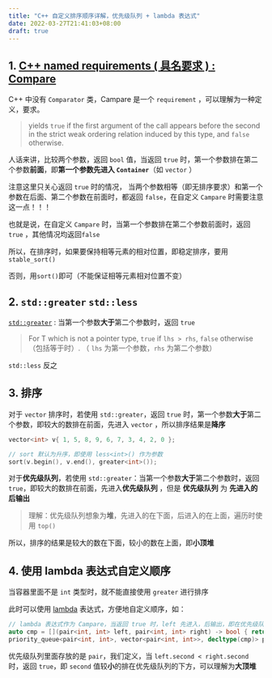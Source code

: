 ```yaml
---
title: "C++ 自定义排序顺序详解，优先级队列 + lambda 表达式"
date: 2022-03-27T21:41:03+08:00
draft: true
---
```


## 1. [C++ named requirements ( 具名要求 ) : Compare](https://en.cppreference.com/w/cpp/named_req/Compare)

C++ 中没有 `Comparator` 类，Campare 是一个 `requirement` ，可以理解为一种定义，要求。

>yields `true` if the first argument of the call appears before the second in the strict weak ordering relation induced by this type, and `false` otherwise.

人话来讲，比较两个参数，返回 `bool` 值，当返回 `true` 时，第一个参数排在第二个参数**前面**，即**第一个参数先进入 `Container`**（如 `vector` ）

 注意这里只关心返回 `true` 时的情况， 当两个参数相等（即无排序要求）和第一个参数在后面、第二个参数在前面时，都返回 `false`，在自定义 `Campare` 时需要注意这一点！！！

 也就是说，在自定义 `Campare` 时，当第一个参数排在第二个参数前面时，返回 `true` ，其他情况均返回`false`

所以，在排序时，如果要保持相等元素的相对位置，即稳定排序，要用`stable_sort()`

否则，用`sort()`即可（不能保证相等元素相对位置不变）

## 2. `std::greater` `std::less`

[`std::greater`](https://en.cppreference.com/w/cpp/utility/functional/greater) : 当第一个参数**大于**第二个参数时，返回 `true`

> For T which is not a pointer type, `true` if `lhs > rhs`, `false` otherwise（包括等于时）.
> （ `lhs` 为第一个参数，`rhs` 为第二个参数）

`std::less` 反之

## 3. 排序

对于 `vector` 排序时，若使用 `std::greater`，返回 `true` 时，第一个参数**大于**第二个参数，即较大的数排在前面，先进入 `vector` ，所以排序结果是**降序**

```C++
vector<int> v{ 1, 5, 8, 9, 6, 7, 3, 4, 2, 0 };

// sort 默认为升序，即使用 less<int>() 作为参数
sort(v.begin(), v.end(), greater<int>());
```

对于**优先级队列**，若使用 `std::greater`：当第一个参数**大于**第二个参数时，返回 `true`，即较大的数排在前面，先进入**优先级队列** ，但是 **优先级队列** 为 **先进入的后输出**

>理解：优先级队列想象为**堆**，先进入的在下面，后进入的在上面，遍历时使用 `top()`

所以，排序的结果是较大的数在下面，较小的数在上面，即**小顶堆**

## 4. 使用 lambda 表达式自定义顺序

当容器里面不是 `int` 类型时，就不能直接使用 `greater` 进行排序

此时可以使用  [lambda](https://en.cppreference.com/w/cpp/language/lambda) 表达式，方便地自定义顺序，如：

``` C++
// lambda 表达式作为 Campare，当返回 true 时，left 先进入，后输出，即在优先级队列（堆）的下方
auto cmp = [](pair<int, int> left, pair<int, int> right) -> bool { return left.second < right.second; };
priority_queue<pair<int, int>, vector<pair<int, int>>, decltype(cmp)> pq(cmp);
```

优先级队列里面存放的是 `pair`，我们定义，当 `left.second < right.second` 时，返回 `true`，即 `second` 值较**小**的排在优先级队列的下方，可以理解为**大顶堆**
